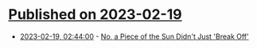 # [Published on 2023-02-19](index.md)

* [2023-02-19, 02:44:00](https://science.slashdot.org/story/23/02/19/0148239/no-a-piece-of-the-sun-didnt-just-break-off?utm_source=rss1.0mainlinkanon&utm_medium=feed) - [No, a Piece of the Sun Didn't Just 'Break Off'](https://science.slashdot.org/story/23/02/19/0148239/no-a-piece-of-the-sun-didnt-just-break-off?utm_source=rss1.0mainlinkanon&utm_medium=feed)
